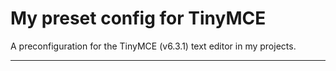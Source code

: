 # My preset config for TinyMCE
A preconfiguration for the TinyMCE (v6.3.1) text editor in my projects.

<hr>

